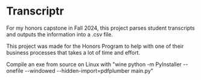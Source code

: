 # Transcriptr

For my honors capstone in Fall 2024, this project parses student transcripts and outputs the information into a .csv file.

This project was made for the Honors Program to help with one of their business processes that takes a lot of time and effort.

Compile an exe from source on Linux with "wine python -m PyInstaller --onefile --windowed --hidden-import=pdfplumber main.py"